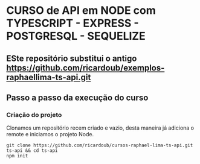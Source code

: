 # CURSO de API em NODE com TYPESCRIPT - EXPRESS - POSTGRESQL - SEQUELIZE

## ESte repositório substitui o antigo https://github.com/ricardoub/exemplos-raphaellima-ts-api.git

## Passo a passo da execução do curso
### Criação do projeto
Clonamos um repositório recem criado e vazio, desta maneira já adiciona o remote e iniciamos o projeto Node.
```
git clone https://github.com/ricardoub/cursos-raphael-lima-ts-api.git ts-api && cd ts-api
npm init
```
